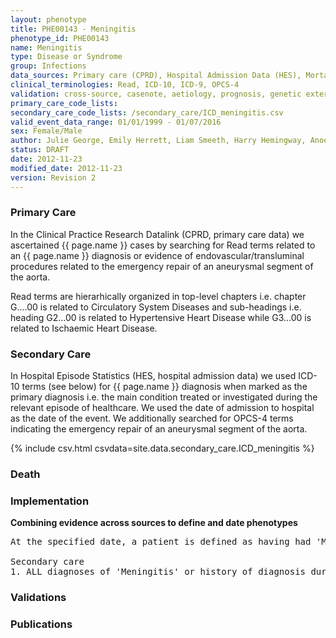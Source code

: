 ```yaml
---
layout: phenotype
title: PHE00143 - Meningitis
phenotype_id: PHE00143
name: Meningitis
type: Disease or Syndrome
group: Infections
data_sources: Primary care (CPRD), Hospital Admission Data (HES), Mortality Data (ONS)
clinical_terminologies: Read, ICD-10, ICD-9, OPCS-4
validation: cross-source, casenote, aetiology, prognosis, genetic external
primary_care_code_lists: 
secondary_care_code_lists: /secondary_care/ICD_meningitis.csv
valid_event_data_range: 01/01/1999 - 01/07/2016
sex: Female/Male
author: Julie George, Emily Herrett, Liam Smeeth, Harry Hemingway, Anoop Shah, Spiros Denaxas
status: DRAFT
date: 2012-11-23
modified_date: 2012-11-23
version: Revision 2
---
```


### Primary Care

In the Clinical Practice Research Datalink (CPRD, primary care data) we ascertained {{ page.name }} cases by searching for Read terms related to an {{ page.name }} diagnosis or evidence of endovascular/transluminal procedures related to the emergency repair of an aneurysmal segment of the aorta.


Read terms are hierarhically organized in top-level chapters i.e. chapter G....00 is related to Circulatory System Diseases and sub-headings i.e. heading G2...00 is related to Hypertensive Heart Disease while G3...00 is related to Ischaemic Heart Disease.

### Secondary Care

In Hospital Episode Statistics (HES, hospital admission data) we used ICD-10 terms (see below) for {{ page.name }} diagnosis when marked as the primary diagnosis i.e. the main condition treated or investigated during the relevant episode of healthcare. We used the date of admission to hospital as the date of the event. We additionally searched for OPCS-4 terms indicating the emergency repair of an aneurysmal segment of the aorta.

{% include csv.html csvdata=site.data.secondary_care.ICD_meningitis %}


### Death

### Implementation

**Combining evidence across sources to define and date phenotypes**

<pre>
At the specified date, a patient is defined as having had 'Meningitis' IF they meet the criteria for any of the following on or before the specified date. The earliest date on which the individual meets any of the following criteria on or before the specified date is defined as the first event date:

Secondary care
1. ALL diagnoses of 'Meningitis' or history of diagnosis during a hospitalization
</pre>

### Validations

### Publications

